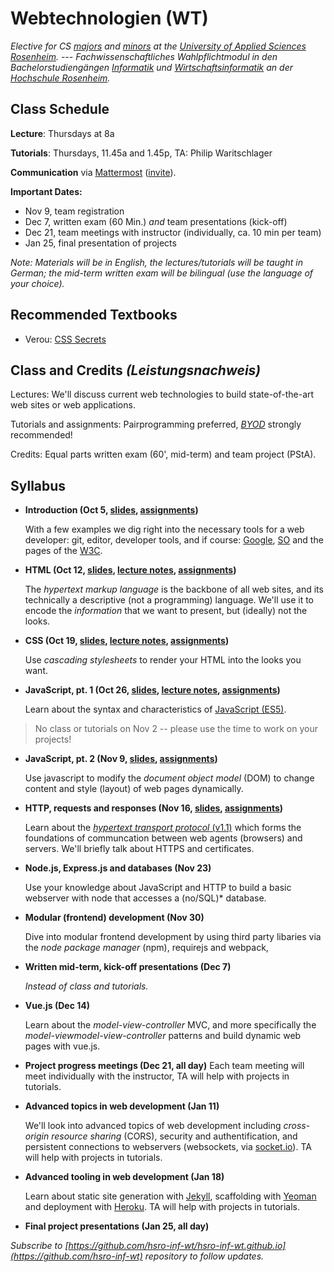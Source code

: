 # Webtechnologien (WT)


_Elective for CS [majors](https://www.fh-rosenheim.de/technik/informatik-mathematik/informatik-bachelor/) and [minors](https://www.fh-rosenheim.de/technik/informatik-mathematik/wirtschaftsinformatik-bachelor/) at the [University of Applied Sciences Rosenheim](https://www.fh-rosenheim.de). --- Fachwissenschaftliches Wahlpflichtmodul in den Bachelorstudiengängen [Informatik](https://www.fh-rosenheim.de/technik/informatik-mathematik/informatik-bachelor/) und [Wirtschaftsinformatik](https://www.fh-rosenheim.de/technik/informatik-mathematik/wirtschaftsinformatik-bachelor/) an der [Hochschule Rosenheim](www.fh-rosenheim.de)._


## Class Schedule

**Lecture**: Thursdays at 8a

**Tutorials**: Thursdays, 11.45a and 1.45p, TA: Philip Waritschlager

**Communication** via [Mattermost](https://inf-mattermost.fh-rosenheim.de/wt-2017/channels/town-square) ([invite](https://inf-mattermost.fh-rosenheim.de/signup_user_complete/?id=cwd8jpz4ijfxdgg6i6q45d1asa)).

**Important Dates:**
- Nov 9, team registration
- Dec 7, written exam (60 Min.) *and* team presentations (kick-off)
- Dec 21, team meetings with instructor (individually, ca. 10 min per team)
- Jan 25, final presentation of projects

_Note: Materials will be in English, the lectures/tutorials will be taught in German; the mid-term written exam will be bilingual (use the language of your choice)._


## Recommended Textbooks
- Verou: [CSS Secrets](https://www.amazon.de/CSS-Secrets-Solutions-Everyday-Problems/dp/1449372635)


## Class and Credits _(Leistungsnachweis)_
Lectures: We'll discuss current web technologies to build state-of-the-art web sites or web applications.

Tutorials and assignments: Pairprogramming preferred, [_BYOD_](https://en.wikipedia.org/wiki/Bring_your_own_device) strongly recommended!

Credits: Equal parts written exam (60', mid-term) and team project (PStA).


## Syllabus
- **Introduction (Oct 5, [slides](/01s-intro/), [assignments](/01a-tools/))**
	
	With a few examples we dig right into the necessary tools for a web developer: git, editor, developer tools, and if course: [Google](https://www.google.com), [SO](https://www.stackoverflow.com) and the pages of the [W3C](https://www.w3.org/).

- **HTML (Oct 12, [slides](/02s-html/), [lecture notes](/02ln-html/), [assignments](/02a-html/))**

	The *hypertext markup language* is the backbone of all web sites, and its technically a descriptive (not a programming) language.
	We'll use it to encode the _information_ that we want to present, but (ideally) not the looks.

- **CSS (Oct 19, [slides](/03s-css/), [lecture notes](/03ln-css/), [assignments](/03a-css/))**

	Use *cascading stylesheets* to render your HTML into the looks you want.
	
- **JavaScript, pt. 1 (Oct 26, [slides](/04s-js-1/), [lecture notes](/04ln-js-1/), [assignments](/04a-js-1/))**

	Learn about the syntax and characteristics of [JavaScript (ES5)](http://es6-features.org/).

> No class or tutorials on Nov 2 -- please use the time to work on your projects!

- **JavaScript, pt. 2 (Nov 9, [slides](/05s-js-2/), [assignments](/05a-js-2/))**

	Use javascript to modify the *document object model* (DOM) to change content and style (layout) of web pages dynamically.
	
- **HTTP, requests and responses (Nov 16, [slides](/06s-http), [assignments](/06a-http/))**

	Learn about the [*hypertext transport protocol* (v1.1)](https://tools.ietf.org/html/rfc7231) which forms the foundations of communcation between web agents (browsers) and servers.
	We'll briefly talk about HTTPS and certificates.

- **Node.js, Express.js and databases (Nov 23)**

	Use your knowledge about JavaScript and HTTP to build a basic webserver with node that accesses a (no/SQL)* database.

- **Modular (frontend) development (Nov 30)**

	Dive into modular frontend development by using third party libaries via the *node package manager* (npm), requirejs and webpack,

- **Written mid-term, kick-off presentations (Dec 7)**

	_Instead of class and tutorials._

- **Vue.js (Dec 14)**

	Learn about the *model-view-controller* MVC, and more specifically the *model-viewmodel-view-controller* patterns and build dynamic web pages with vue.js.

- **Project progress meetings (Dec 21, all day)**
	Each team meeting will meet individually with the instructor, TA will help with projects in tutorials.

- **Advanced topics in web development (Jan 11)**

	We'll look into advanced topics of web development including *cross-origin resource sharing* (CORS), security and authentification, and persistent connections to webservers (websockets, via [socket.io](https://socket.io/)).
	TA will help with projects in tutorials.

- **Advanced tooling in web development (Jan 18)**

	Learn about static site generation with [Jekyll](https://jekyllrb.com/), scaffolding with [Yeoman](http://yeoman.io/) and deployment with [Heroku](https://www.heroku.com/).
	TA will help with projects in tutorials.
	
- **Final project presentations (Jan 25, all day)**


_Subscribe to [https://github.com/hsro-inf-wt/hsro-inf-wt.github.io](https://github.com/hsro-inf-wt) repository to follow updates._
